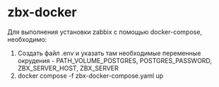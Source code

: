 # zbx-docker

Для выполнения установки zabbix с помощью docker-compose, необходимо:
1) Создать файл .env и указать там необходимые переменные окрудения - PATH_VOLUME_POSTGRES, POSTGRES_PASSWORD, ZBX_SERVER_HOST, ZBX_SERVER
2) docker compose -f zbx-docker-compose.yaml up